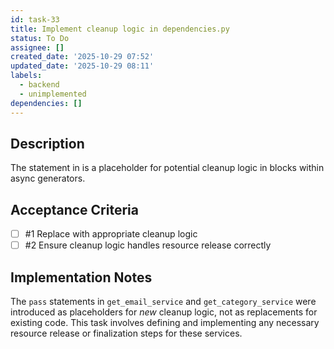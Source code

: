 ```yaml
---
id: task-33
title: Implement cleanup logic in dependencies.py
status: To Do
assignee: []
created_date: '2025-10-29 07:52'
updated_date: '2025-10-29 08:11'
labels:
  - backend
  - unimplemented
dependencies: []
---
```


## Description

<!-- SECTION:DESCRIPTION:BEGIN -->
The  statement in  is a placeholder for potential cleanup logic in  blocks within async generators.
<!-- SECTION:DESCRIPTION:END -->

## Acceptance Criteria
<!-- AC:BEGIN -->
- [ ] #1 Replace  with appropriate cleanup logic
- [ ] #2 Ensure cleanup logic handles resource release correctly
<!-- AC:END -->

## Implementation Notes

<!-- SECTION:NOTES:BEGIN -->
The `pass` statements in `get_email_service` and `get_category_service` were introduced as placeholders for *new* cleanup logic, not as replacements for existing code. This task involves defining and implementing any necessary resource release or finalization steps for these services.
<!-- SECTION:NOTES:END -->
